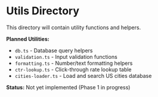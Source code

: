 # Utils Directory

This directory will contain utility functions and helpers.

**Planned Utilities:**
- `db.ts` - Database query helpers
- `validation.ts` - Input validation functions
- `formatting.ts` - Number/text formatting helpers
- `ctr-lookup.ts` - Click-through rate lookup table
- `cities-loader.ts` - Load and search US cities database

**Status:** Not yet implemented (Phase 1 in progress)
